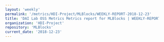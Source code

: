 ```yaml
---
layout: 'weekly'
permalink: '/metrics/HDI-Project/MLBlocks/WEEKLY-REPORT-2018-12-23'
title: 'DAI Lab OSS Metrics Metrics report for MLBlocks | WEEKLY-REPORT-2018-12-23'
organization: 'HDI-Project'
repository: 'MLBlocks'
current_date: '2018-12-23'
---
```

